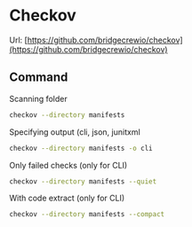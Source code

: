 # Checkov

Url: [https://github.com/bridgecrewio/checkov](https://github.com/bridgecrewio/checkov)


## Command

Scanning folder

``` bash
checkov --directory manifests
```

Specifying output (cli, json, junitxml

``` bash
checkov --directory manifests -o cli
```

Only failed checks (only for CLI)

``` bash
checkov --directory manifests --quiet
```

With code extract (only for CLI)

``` bash
checkov --directory manifests --compact
```

